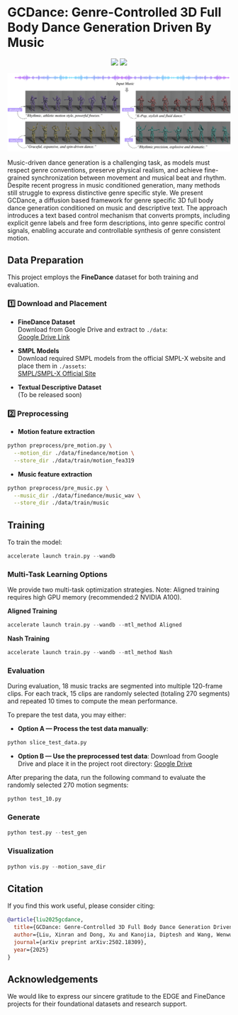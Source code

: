 
# GCDance: Genre-Controlled 3D Full Body Dance Generation Driven By Music

<div align="center">
<a href='https://xinranliu7715.github.io/gcdance/'><img src='https://img.shields.io/badge/Project-Page-Green'></a> 
<a href='https://arxiv.org/abs/2502.18309'><img src='https://img.shields.io/badge/ArXiv-2502.18309-red'></a> 

![GCDance cover](images/top-1.jpg)
</div>
Music-driven dance generation is a challenging task, as models must respect genre conventions, preserve physical realism, and achieve fine-grained synchronization between movement and musical beat and rhythm. Despite recent progress in music conditioned generation, many methods still struggle to express distinctive genre specific style. We present GCDance, a diffusion based framework for genre specific 3D full body dance generation conditioned on music and descriptive text. The approach introduces a text based control mechanism that converts prompts, including explicit genre labels and free form descriptions, into genre specific control signals, enabling accurate and controllable synthesis of genre consistent motion.





## Data Preparation

This project employs the **FineDance** dataset for both training and evaluation.

### 1️⃣ Download and Placement

- **FineDance Dataset**  
  Download from Google Drive and extract to `./data`:  
  [Google Drive Link](https://drive.google.com/file/d/1zQvWG9I0H4U3Zrm8d_QD_ehenZvqfQfS/view?usp=sharing)

- **SMPL Models**  
  Download required SMPL models from the official SMPL-X website and place them in `./assets`:  
  [SMPL/SMPL-X Official Site](https://smpl-x.is.tue.mpg.de/)  


- **Textual Descriptive Dataset**  
  (To be released soon)

### 2️⃣ Preprocessing

- **Motion feature extraction**
```bash
python preprocess/pre_motion.py \
  --motion_dir ./data/finedance/motion \
  --store_dir ./data/train/motion_fea319
```

- **Music feature extraction**
```bash
python preprocess/pre_music.py \
  --music_dir ./data/finedance/music_wav \
  --store_dir ./data/train/music
```


## Training

To train the model:

```python
accelerate launch train.py --wandb 
```
### Multi-Task Learning Options
We provide two multi-task optimization strategies.
Note: Aligned training requires high GPU memory (recommended:2 NVIDIA A100). 

**Aligned Training**
```python
accelerate launch train.py --wandb --mtl_method Aligned
```
**Nash Training**
```python
accelerate launch train.py --wandb --mtl_method Nash
```

### Evaluation

During evaluation, 18 music tracks are segmented into multiple 120-frame clips.
For each track, 15 clips are randomly selected (totaling 270 segments) and repeated 10 times to compute the mean performance.

To prepare the test data, you may either:

- **Option A — Process the test data manually**:
 ```python
python slice_test_data.py
```

- **Option B — Use the preprocessed test data**:
  Download from Google Drive and place it in the project root directory:
  [Google Drive](https://drive.google.com/file/d/16gwuESFSsbyRX-vdM41ubAbMNrsGs5IC/view?usp=sharing)

After preparing the data, run the following command to evaluate the randomly selected 270 motion segments:
```python
python test_10.py
```


### Generate

```python
python test.py --test_gen
```


### Visualization
```python
python vis.py --motion_save_dir 
```

## Citation

If you find this work useful, please consider citing:

```bibtex
@article{liu2025gcdance,
  title={GCDance: Genre-Controlled 3D Full Body Dance Generation Driven By Music},
  author={Liu, Xinran and Dong, Xu and Kanojia, Diptesh and Wang, Wenwu and Feng, Zhenhua},
  journal={arXiv preprint arXiv:2502.18309},
  year={2025}
}
```

## Acknowledgements
We would like to express our sincere gratitude to the EDGE and FineDance projects for their foundational datasets and research support.
